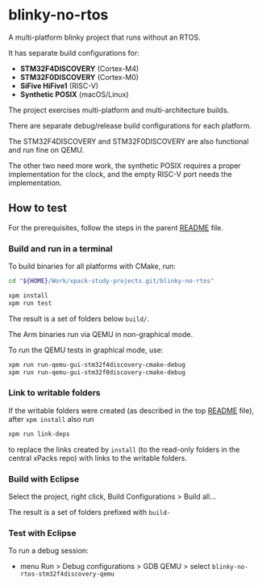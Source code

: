 # blinky-no-rtos

A multi-platform blinky project that runs without an RTOS.

It has separate build configurations for:

- **STM32F4DISCOVERY** (Cortex-M4)
- **STM32F0DISCOVERY** (Cortex-M0)
- **SiFive HiFive1** (RISC-V)
- **Synthetic POSIX** (macOS/Linux)

The project exercises multi-platform and multi-architecture builds.

There are separate debug/release build configurations for each
platform.

The STM32F4DISCOVERY and STM32F0DISCOVERY are also functional and
run fine on QEMU.

The other two need more work, the synthetic POSIX requires a proper
implementation for the clock, and the empty RISC-V port needs the
implementation.

## How to test

For the prerequisites, follow the steps in the parent
[README](../README.md) file.

### Build and run in a terminal

To build binaries for all platforms with CMake, run:

```sh
cd "${HOME}/Work/xpack-study-projects.git/blinky-no-rtos"

xpm install
xpm run test
```

The result is a set of folders below `build/`.

The Arm binaries run via QEMU
in non-graphical mode.

To run the QEMU tests in graphical mode, use:

```sh
xpm run run-qemu-gui-stm32f4discovery-cmake-debug
xpm run run-qemu-gui-stm32f0discovery-cmake-debug
```

### Link to writable folders

If the writable folders were created (as described in the top
[README](../README.md) file),
after `xpm install` also run 

```sh
xpm run link-deps
```

to replace the links created by `install`
(to the read-only folders in the central xPacks repo) with links to the
writable folders.

### Build with Eclipse

Select the project, right click, Build Configurations > Build all...

The result is a set of folders prefixed with `build-`

### Test with Eclipse

To run a debug session:

- menu Run > Debug configurations > GDB QEMU > select `blinky-no-rtos-stm32f4discovery-qemu`
